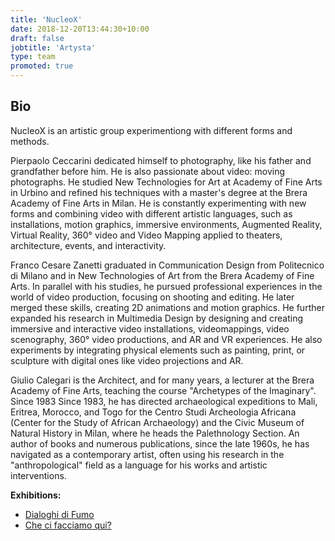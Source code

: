 ```yaml
---
title: 'NucleoX'
date: 2018-12-20T13:44:30+10:00
draft: false
jobtitle: 'Artysta'
type: team
promoted: true
---
```


## Bio

NucleoX is an artistic group experimentiong with different forms and methods.

Pierpaolo Ceccarini dedicated himself to photography, like his father and grandfather before him. He is also passionate about video: moving photographs. He studied New Technologies for Art at Academy of Fine Arts in Urbino and refined his techniques with a master's degree at the Brera Academy of Fine Arts in Milan. He is constantly experimenting with new forms and combining video with different artistic languages, such as installations, motion graphics, immersive environments, Augmented Reality, Virtual Reality, 360° video and Video Mapping applied to theaters, architecture, events, and interactivity.

Franco Cesare Zanetti graduated in Communication Design from Politecnico di Milano and in New Technologies of Art from the Brera Academy of Fine Arts. In parallel with his studies, he pursued professional experiences in the world of video production, focusing on shooting and editing. He later merged these skills, creating 2D animations and motion graphics. He further expanded his research in Multimedia Design by designing and creating immersive and interactive video installations, videomappings, video scenography, 360° video productions, and AR and VR experiences. He also experiments by integrating physical elements such as painting, print, or sculpture with digital ones like video projections and AR.

Giulio Calegari is the Architect, and for many years, a lecturer at the Brera Academy of Fine Arts, teaching the course "Archetypes of the Imaginary". Since 1983 Since 1983, he has directed archaeological expeditions to Mali, Eritrea, Morocco, and Togo for the Centro Studi Archeologia Africana (Center for the Study of African Archaeology) and the Civic Museum of Natural History in Milan, where he heads the Palethnology Section. An author of books and numerous publications, since the late 1960s, he has navigated as a contemporary artist, often using his research in the "anthropological" field as a language for his works and artistic interventions.

**Exhibitions:**

- [Dialoghi di Fumo](/wystawy/dialoghi-di-fumo)
- [Che ci facciamo qui?](/wystawy/che-ci-facciamo-qui)
